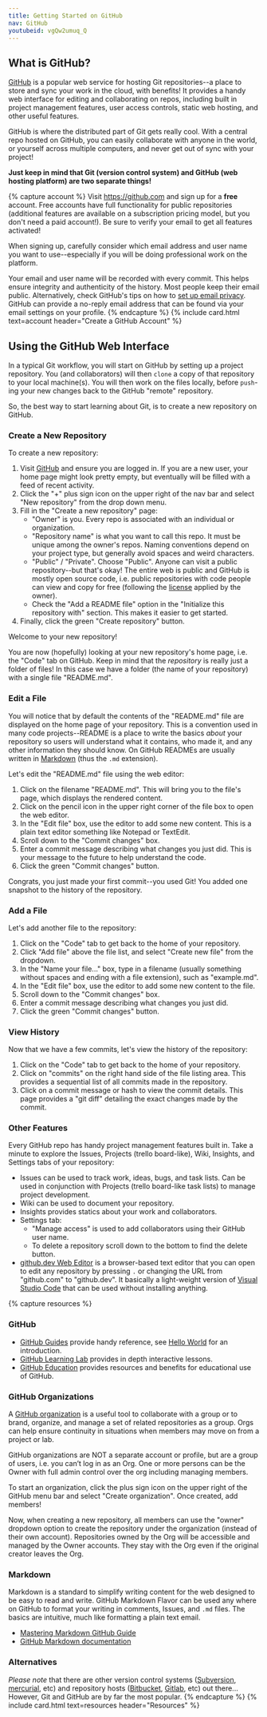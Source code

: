 ```yaml
---
title: Getting Started on GitHub
nav: GitHub
youtubeid: vgQw2umuq_Q
---
```


## What is GitHub?

<span class="term">[GitHub](https://github.com/)</span> is a popular web service for hosting Git repositories--a place to store and sync your work in the cloud, with benefits!
It provides a handy web interface for editing and collaborating on repos, including built in project management features, user access controls, static web hosting, and other useful features.

GitHub is where the distributed part of Git gets really cool. 
With a central repo hosted on GitHub, you can easily collaborate with anyone in the world, or yourself across multiple computers, and never get out of sync with your project!

**Just keep in mind that Git (version control system) and GitHub (web hosting platform) are two separate things!**

{% capture account %}
Visit <https://github.com> and sign up for a **free** account. 
Free accounts have full functionality for public repositories (additional features are available on a subscription pricing model, but you don't need a paid account!).
Be sure to verify your email to get all features activated!

When signing up, carefully consider which email address and user name you want to use--especially if you will be doing professional work on the platform.

Your email and user name will be recorded with every commit.
This helps ensure integrity and authenticity of the history.
Most people keep their email public. 
Alternatively, check GitHub's tips on how to [set up email privacy](https://help.github.com/en/github/setting-up-and-managing-your-github-user-account/setting-your-commit-email-address#about-commit-email-addresses). 
GitHub can provide a no-reply email address that can be found via your email settings on your profile.
{% endcapture %}
{% include card.html text=account header="Create a GitHub Account" %}

## Using the GitHub Web Interface

In a typical Git workflow, you will start on GitHub by setting up a project repository. 
You (and collaborators) will then `clone` a copy of that repository to your local machine(s).
You will then work on the files locally, before `push`-ing your new changes back to the GitHub "remote" repository.

So, the best way to start learning about Git, is to create a new repository on GitHub.

### Create a New Repository

To create a new repository:

1. Visit [GitHub](https://github.com) and ensure you are logged in. If you are a new user, your home page might look pretty empty, but eventually will be filled with a feed of recent activity.
2. Click the "+" plus sign icon on the upper right of the nav bar and select "New repository" from the drop down menu. 
3. Fill in the "Create a new repository" page:
    - "Owner" is you. Every repo is associated with an individual or organization.
    - "Repository name" is what you want to call this repo. It must be unique among the owner's repos. Naming conventions depend on your project type, but generally avoid spaces and weird characters.
    - "Public" / "Private". Choose "Public". Anyone can visit a public repository--but that's okay! The entire web is public and GitHub is mostly open source code, i.e. public repositories with code people can view and copy for free (following the [license](https://docs.github.com/en/free-pro-team@latest/github/creating-cloning-and-archiving-repositories/licensing-a-repository) applied by the owner).
    - Check the "Add a README file" option in the "Initialize this repository with" section. This makes it easier to get started.
4. Finally, click the green "Create repository" button. 

Welcome to your new repository!

You are now (hopefully) looking at your new repository's home page, i.e. the "Code" tab on GitHub.
Keep in mind that the *repository* is really just a folder of files!
In this case we have a folder (the name of your repository) with a single file "README.md".

### Edit a File

You will notice that by default the contents of the "README.md" file are displayed on the home page of your repository. 
This is a convention used in many code projects--<span class="term">README</span> is a place to write the basics *about* your repository so users will understand what it contains, who made it, and any other information they should know. 
On GitHub READMEs are usually written in [Markdown](#markdown) (thus the `.md` extension). 

Let's edit the "README.md" file using the web editor:

1. Click on the filename "README.md". This will bring you to the file's page, which displays the rendered content.
2. Click on the pencil icon in the upper right corner of the file box to open the web editor.
3. In the "Edit file" box, use the editor to add some new content. This is a plain text editor something like Notepad or TextEdit.
4. Scroll down to the "Commit changes" box.
5. Enter a commit message describing what changes you just did. This is your message to the future to help understand the code.
6. Click the green "Commit changes" button.

Congrats, you just made your first commit--you used Git! 
You added one snapshot to the history of the repository.

### Add a File

Let's add another file to the repository:

1. Click on the "Code" tab to get back to the home of your repository.
2. Click "Add file" above the file list, and select "Create new file" from the dropdown.
3. In the "Name your file..." box, type in a filename (usually something without spaces and ending with a file extension), such as "example.md".
4. In the "Edit file" box, use the editor to add some new content to the file.
5. Scroll down to the "Commit changes" box.
6. Enter a commit message describing what changes you just did.
7. Click the green "Commit changes" button.

### View History

Now that we have a few commits, let's view the history of the repository:

1. Click on the "Code" tab to get back to the home of your repository.
2. Click on "commits" on the right hand side of the file listing area. This provides a sequential list of all commits made in the repository.
3. Click on a commit message or hash to view the commit details. This page provides a "git diff" detailing the exact changes made by the commit.

### Other Features

Every GitHub repo has handy project management features built in. 
Take a minute to explore the Issues, Projects (trello board-like), Wiki, Insights, and Settings tabs of your repository: 

- Issues can be used to track work, ideas, bugs, and task lists. Can be used in conjunction with Projects (trello board-like task lists) to manage project development.
- Wiki can be used to document your repository.
- Insights provides statics about your work and collaborators.
- Settings tab:
    - "Manage access" is used to add collaborators using their GitHub user name.
    - To delete a repository scroll down to the bottom to find the delete button.
- [github.dev Web Editor](https://docs.github.com/en/codespaces/the-githubdev-web-based-editor) is a browser-based text editor that you can open to edit any repository by pressing `.` or changing the URL from "github.com" to "github.dev". It basically a light-weight version of [Visual Studio Code](https://code.visualstudio.com/) that can be used without installing anything. 

{% capture resources %}
### GitHub

- [GitHub Guides](https://guides.github.com/) provide handy reference, see [Hello World](https://guides.github.com/activities/hello-world/) for an introduction.
- [GitHub Learning Lab](https://lab.github.com/) provides in depth interactive lessons.
- [GitHub Education](https://education.github.com/) provides resources and benefits for educational use of GitHub.

### GitHub Organizations

A [GitHub organization](https://docs.github.com/en/organizations/collaborating-with-groups-in-organizations/about-organizations) is a useful tool to collaborate with a group or to brand, organize, and manage a set of related repositories as a group.
Orgs can help ensure continuity in situations when members may move on from a project or lab.

GitHub organizations are NOT a separate account or profile, but are a group of users, i.e. you can’t log in as an Org. 
One or more persons can be the Owner with full admin control over the org including managing members.

To start an organization, click the plus sign icon on the upper right of the GitHub menu bar and select "Create organization". 
Once created, add members!

Now, when creating a new repository, all members can use the "owner" dropdown option to create the repository under the organization (instead of their own account).
Repositories owned by the Org will be accessible and managed by the Owner accounts. 
They stay with the Org even if the original creator leaves the Org.

### Markdown 

Markdown is a standard to simplify writing content for the web designed to be easy to read and write. 
GitHub Markdown Flavor can be used any where on GitHub to format your writing in comments, Issues, and `.md` files.
The basics are intuitive, much like formatting a plain text email.

- [Mastering Markdown GitHub Guide](https://guides.github.com/features/mastering-markdown/)
- [GitHub Markdown documentation](https://docs.github.com/en/free-pro-team@latest/github/writing-on-github/basic-writing-and-formatting-syntax)

### Alternatives

*Please note* that there are other version control systems ([Subversion](https://subversion.apache.org/), [mercurial](https://www.mercurial-scm.org/), etc) and repository hosts ([Bitbucket](https://bitbucket.org/), [Gitlab](https://about.gitlab.com/gitlab-com/), etc) out there...
However, Git and GitHub are by far the most popular.
{% endcapture %}
{% include card.html text=resources header="Resources" %}

